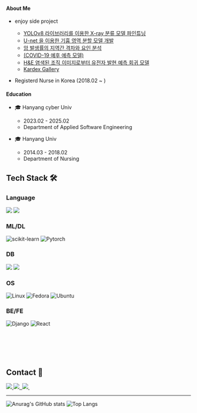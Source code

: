 <!--타이틀 부분-->

#### About Me
- enjoy side project
   - [YOLOv8 라이브러리를 이용한 X-ray 분류 모델 파인튜닝](https://github.com/sensival/screenshot_predict)
   - [U-net 을 이용한 기흉 영역 분할 모델 개발](https://github.com/sensival/Unet_segmentation)
   - [암 발생률의 지역간 격차와 요인 분석](https://github.com/sensival/4-1_Data_science/tree/main/toy_project_1)
   - [(COVID-19 예후 예측 모델)](https://github.com/sensival/4-1_Data_science/tree/main/toy_project_2)
   - [H&E 염색된 조직 이미지로부터 유전자 발현 예측 회귀 모델](https://github.com/sensival/pytorch_study/tree/main/dacon_mai)
   - [Kardex Gallery](https://github.com/sensival/graduation_project)
    
  </a>
- Registerd Nurse in Korea (2018.02 ~ )

#### Education
- 🎓 Hanyang cyber Univ

  - 2023.02 - 2025.02
  - Department of Applied Software Engineering

- 🎓 Hanyang Univ

  - 2014.03 - 2018.02
  - Department of Nursing

<!--내용 부분-->
## Tech Stack 🛠
### Language
<div align="left">
  <img src="https://img.shields.io/badge/python-3670A0?style=for-the-badge&logo=python&logoColor=ffdd54"/>
  <img src="https://img.shields.io/badge/r-%23276DC3.svg?style=for-the-badge&logo=r&logoColor=white"/>
</div>
      
### ML/DL
![scikit-learn](https://img.shields.io/badge/scikit--learn-%23F7931E.svg?style=for-the-badge&logo=scikit-learn&logoColor=white)
![Pytorch](https://img.shields.io/badge/Pytorch-E95420?style=for-the-badge&logo=Pytorchu&logoColor=white)

### DB
<div align="left">
  <img src="https://img.shields.io/badge/mysql-4479A1.svg?style=for-the-badge&logo=mysql&logoColor=white"/>
  <img src="https://img.shields.io/badge/Microsoft%20SQL%20Server-CC2927?style=for-the-badge&logo=microsoft%20sql%20server&logoColor=white"/>
</div>

### OS
![Linux](https://img.shields.io/badge/Linux-FCC624?style=for-the-badge&logo=linux&logoColor=black)
![Fedora](https://img.shields.io/badge/Fedora-294172?style=for-the-badge&logo=fedora&logoColor=white)
![Ubuntu](https://img.shields.io/badge/Ubuntu-E95420?style=for-the-badge&logo=ubuntu&logoColor=white)

### BE/FE
![Django](https://img.shields.io/badge/django-%23092E20.svg?style=for-the-badge&logo=django&logoColor=white)
![React](https://img.shields.io/badge/react-%2320232a.svg?style=for-the-badge&logo=react&logoColor=%2361DAFB)

</br>
</br>
</br>
</br>



## Contact 💌
<div align="left">
  <a href="https://blog.naver.com/sensi_val">
    <img src="https://img.shields.io/badge/blog-%23white.svg?style=for-the-badge&logo=blog&logoColor=white"/>
  </a>
  <a href="alstjs883@naver.com">
    <img
      src="https://img.shields.io/badge/alstjs883@naver.com-D14836?style=for-the-badge&logo=gmail&logoColor=white"/>&nbsp
  </a>
  <a href="https://www.notion.so/Project-Portfolio-2024-10ea259061ae80828e78cb24fd666baf?pvs=4">
    <img
      src="https://img.shields.io/badge/Notion-%23150458.svg?style=for-the-badge&logoColor=white"/>&nbsp
  </a>
</div>

***
![Anurag's GitHub stats](https://github-readme-stats.vercel.app/api?username=sensival&show_icons=true&theme=radical)
![Top Langs](https://github-readme-stats.vercel.app/api/top-langs/?username=sensival&layout=compact)

